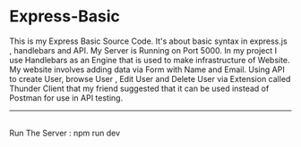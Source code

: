 # Express-Basic
This is my Express Basic Source Code. It's about basic syntax in express.js , handlebars and API.
My Server is Running on Port 5000. In my project I use Handlebars as an Engine that is used to make infrastructure of Website. My website involves adding data via Form with Name and Email. Using API to create User, browse User , Edit User and Delete User via Extension called Thunder Client that my friend suggested that it can be used instead of Postman for use in API testing.
<hr/>
<br/>
Run The Server : npm run dev
